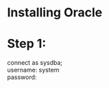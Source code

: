 # Installing Oracle

# Step 1:

connect as sysdba; <br>
username: system <br>
password: <jo daala tha woh daalo>

